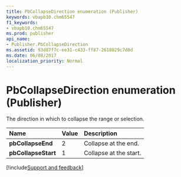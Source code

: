 ```yaml
---
title: PbCollapseDirection enumeration (Publisher)
keywords: vbapb10.chm65547
f1_keywords:
- vbapb10.chm65547
ms.prod: publisher
api_name:
- Publisher.PbCollapseDirection
ms.assetid: 93d87f7c-ee31-c433-ff87-2618029c7d0d
ms.date: 06/08/2017
localization_priority: Normal
---
```



# PbCollapseDirection enumeration (Publisher)

The direction in which to collapse the range or selection.



|Name|Value|Description|
|:-----|:-----|:-----|
| **pbCollapseEnd**|2|Collapse at the end.|
| **pbCollapseStart**|1|Collapse at the start.|

[!include[Support and feedback](~/includes/feedback-boilerplate.md)]